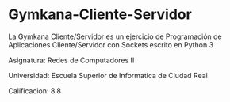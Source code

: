 # Gymkana-Cliente-Servidor
La Gymkana Cliente/Servidor es un ejercicio de Programación de Aplicaciones Cliente/Servidor con Sockets escrito en Python 3

Asignatura: Redes de Computadores II

Universidad: Escuela Superior de Informatica de Ciudad Real

Calificacion: 8.8
